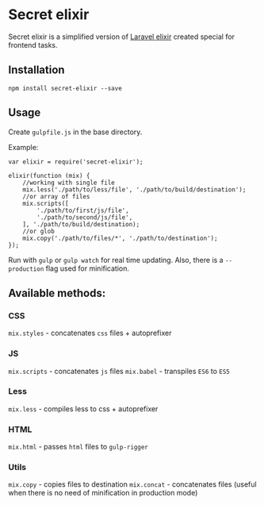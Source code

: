 # Secret elixir

Secret elixir is a simplified version of [Laravel elixir] created special for frontend tasks.

## Installation

```
npm install secret-elixir --save
```

## Usage

Create `gulpfile.js` in the base directory.

Example:
```
var elixir = require('secret-elixir');

elixir(function (mix) {
    //working with single file
    mix.less('./path/to/less/file', './path/to/build/destination');
    //or array of files
    mix.scripts([
        './path/to/first/js/file',
        './path/to/second/js/file',
    ], './path/to/build/destination);
    //or glob
    mix.copy('./path/to/files/*', './path/to/destination');
});
```
Run with `gulp` or `gulp watch` for real time updating.
Also, there is a `--production` flag used for minification.

## Available methods:

### CSS
`mix.styles` - concatenates `css` files + autoprefixer

### JS
`mix.scripts` - concatenates `js` files
`mix.babel` - transpiles `ES6` to `ES5`

### Less
`mix.less` - compiles less to css + autoprefixer

### HTML
`mix.html` - passes `html` files to `gulp-rigger`

### Utils
`mix.copy` - copies files to destination
`mix.concat` - concatenates files (useful when there is no need of minification in production mode)

[Laravel elixir]: <https://github.com/laravel/elixir>